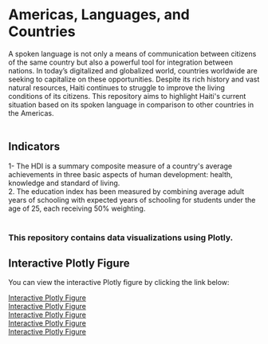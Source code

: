 # Americas, Languages, and Countries

<p>A spoken language is not only a means of communication between citizens of the same country but also a powerful tool for integration between nations. In today’s digitalized and globalized world, countries worldwide are seeking to capitalize on these opportunities. Despite its rich history and vast natural resources, Haiti continues to struggle to improve the living conditions of its citizens. This repository aims to highlight Haiti's current situation based on its spoken language in comparison to other countries in the Americas.<br> 
<br><p>

  ## Indicators
  1- The HDI is a summary composite measure of a country's average achievements in three basic aspects of human development: health, knowledge and standard of living.<br>
  2. The education index has been measured by combining average adult years of schooling with expected years of schooling for students under the age of 25, each receiving 50% weighting.<br><br>
  
### This repository contains data visualizations using Plotly.

## Interactive Plotly Figure

You can view the interactive Plotly figure by clicking the link below:

[Interactive Plotly Figure](https://davro76.github.io/Americas_Languages_Countries/countries_language.html) <br>
[Interactive Plotly Figure](https://davro76.github.io/Americas_Languages_Countries/dhi_education.html) <br>
[Interactive Plotly Figure](https://davro76.github.io/Americas_Languages_Countries/heatmap_correlation.html) <br>
[Interactive Plotly Figure](https://davro76.github.io/Americas_Languages_Countries/language_population.html) <br>
[Interactive Plotly Figure](https://davro76.github.io/Americas_Languages_Countries/population.html) 


